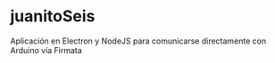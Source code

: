 # juanitoSeis
Aplicación en Electron y NodeJS para comunicarse directamente con Arduino vía Firmata
